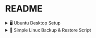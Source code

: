 # README
<details>
  <summary>🖥️ Ubuntu Desktop Setup</summary>

  ---

  ### 📦 Installierte Tools & Programme

  - 🌀 **Curl**
  - 🦁 **Brave Browser**
  - 💬 **Discord**
  - 🎮 **Steam**
  - 🍷 **Lutris**
  - 📊 **Stacer**
  - 🛠️ **Grub Customizer**
  - 📦 **Flatpak**
  - 🖥️ **Mission Center**
  - 🚫 **Sober (No Distractions)**

  ---

  ### ▶️ Schnellstart

  ```bash
    bash -c "$(curl -sS https://raw.githubusercontent.com/syrabrox/scripts/refs/heads/main/ubuntu_desktop/script.sh)"
  ```
</details> 

<details>
  <summary>🔧 Simple Linux Backup & Restore Script</summary>

  ---

  ## 📂 Features
  - Backup `/var/lib/docker`, `/home/asa`, `/media`
  - Restore from `.tar.gz` backups
  - Prevents multiple backup/restore runs (lockfile)
  - Discord notifications via webhook (saved in a file "webhook.txt")
  - Interactive menu or command-line arguments

  ---

  ## 🚀 Quick Start

  ### Run directly:
  ```bash
    bash -c "$(curl -sS https://raw.githubusercontent.com/syrabrox/scripts/refs/heads/main/server/script.sh)"
  ```

  ## 💻 Usage
  with menu:
  ```bash
    ./backup.sh
  ```
  direct mode:
  ```bash
  ./backup.sh backup
  ```
  ```bash
  ./backup.sh restore
  ```
</details> 
